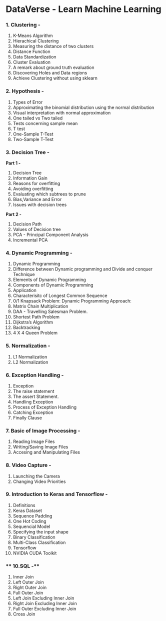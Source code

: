 # DataVerse - Learn Machine Learning

### **1. Clustering -**

1. K-Means Algorithm 
2. Hierachical Clustering
3. Measuring the distance of two clusters
4. Distance Function
5. Data Standardization
6. Cluster Evaluation
7. A remark about ground truth evaluation
8. Discovering Holes and Data regions
9. Achieve Clustering without using sklearn


### **2. Hypothesis -**
1. Types of Error
2. Approximating the binomial distribution using the normal distribution
3. Visual interpretation with normal approximation
4. One tailed vs Two tailed
5. Tests concerning sample mean
6. T test 
7. One-Sample T-Test
8. Two-Sample T-Test

### **3. Decision Tree -**
**Part 1 -**
   1. Decision Tree
   2. Information Gain
   3. Reasons for overfitting
   4. Avoiding overfitting
   5. Evaluating which subtrees to prune
   6. Bias,Variance and Error
   7. Issues with decision trees
      
**Part 2 -**
   1. Decision Path
   2. Values of Decision tree
   3. PCA - Principal Component Analysis
   4. Incremental PCA

### **4. Dynamic Programming -**
1. Dynamic Programming
2. Difference between Dynamic programming and Divide and conquer Technique
3. Elements of Dynamic Programming
4. Components of Dynamic Programming
5. Application
6. Characterisitc of Longest Common Sequence
7. 0/1 Knapsack Problem: Dynamic Programming Approach:
8. Matrix Chain Multiplication
9. DAA - Travelling Salesman Problem.
10. Shortest Path Problem
11. Dijkstra’s Algorithm
12. Backtracking
13. 4 X 4 Queen Problem

### **5. Normalization -**
1. L1 Normalization
2. L2 Normalization

### **6. Exception Handling -**
1. Exception
2. The raise statement 
3. The assert Statement.
4. Handling Exception
5. Process of Exception Handling
6. Catching Exception
7. Finally Clause

### **7. Basic of Image Processing -**
1. Reading Image Files
2. Writing/Saving Image Files
3. Accesing and Manipulating Files

### **8. Video Capture -**
1. Launching the Camera
2. Changing Video Priorities

### **9. Introduction to Keras and Tensorflow -**
1. Definitions
2. Keras Dataset
3. Sequence Padding
4. One Hot Coding
5. Sequencial Model
6. Specifying the input shape
7. Binary Classification
8. Multi-Class Classification
9. Tensorflow
10. NVIDIA CUDA Toolkit

### ** 10.SQL -**
1. Inner Join
2. Left Outer Join
3. Right Outer Join
4. Full Outer Join
5. Left Join Excluding Inner Join
6. Right Join Excluding Inner Join
7. Full Outer Excluding Inner Join
8. Cross Join
